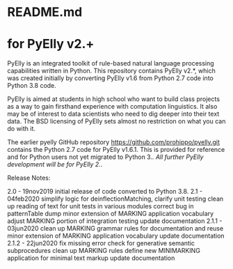 # README.md

# for PyElly v2.+

PyElly is an integrated toolkit of rule-based natural language processing capabilities
written in Python. This repository contains PyElly v2.*, which was created initially
by converting PyElly v1.6 from Python 2.7 code into Python 3.8 code. 

PyElly is aimed at students in high school who want to build class projects as a way
to gain firsthand experience with computation linguistics. It also may be of interest
to data scientists who need to dig deeper into their text data. The BSD licensing of
PyElly sets almost no restriction on what you can do with it.

The earlier pyelly GitHub repository https://github.com/prohippo/pyelly.git contains
the Python 2.7 code for PyElly v1.6.1.  This is provided for reference and for Python
users not yet migrated to Python 3.*. All further PyElly development will be for
PyElly 2.*.

Release Notes:

 2.0    -  19nov2019  initial release of code converted to Python 3.8.
 2.1    -  04feb2020  simplify logic for deinflectionMatching, clarify unit testing
                      clean up reading of text for unit tests in various modules
                      correct bug in patternTable dump 
                      minor extension of MARKING application vocabulary
                      adjust MARKING portion of integration testing
                      update documentation
 2.1.1  -  03jun2020  clean up MARKING grammar rules for documentation and reuse
                      minor extension of MARKING application vocabulary
                      update documentation
 2.1.2  -  22jun2020  fix missing error check for generative semantic subprocedures
                      clean up MARKING rules
                      define new MINIMARKING application for minimal text markup 
                      update documentation
